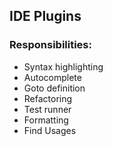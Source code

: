 ## IDE Plugins


### Responsibilities:

- Syntax highlighting
- Autocomplete
- Goto definition
- Refactoring
- Test runner
- Formatting
- Find Usages
